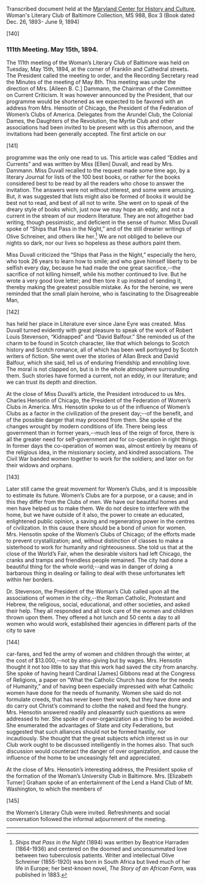 Transcribed document held at the [Maryland Center for History and Culture](http://mdhs.org/), Woman's Literary Club of Baltimore Collection, MS 988, Box 3 (Book dated Dec. 26, 1893- June 9, 1894)

[140]

### 111th Meeting. May 15th, 1894.

The 111th meeting of the Woman’s Literary Club of Baltimore was held on Tuesday, May 15th, 1894, at the corner of Franklin and Cathedral streets. The President called the meeting to order, and the Recording Secretary read the Minutes of the meeting of May 8th. This meeting was under the direction of Mrs. [Aileen B. C.] Dammann, the Chairman of the Committee on Current Criticism. It was however announced by the President, that our programme would be shortened as we expected to be favored with an address from Mrs. Hensotin of Chicago, the President of the Federation of Women’s Clubs of America. Delegates from the Arundel Club, the Colonial Dames, the Daughters of the Revolution, the Myrtle Club and other associations had been invited to be present with us this afternoon, and the invitations had been generally accepted. The first article on our

[141]

programme was the only one read to us. This article was called “Eddies and Currents” and was written by Miss [Ellen] Duvall, and read by Mrs. Dammann. Miss Duvall recalled to the request made some time ago, by a literary Journal for lists of the 100 best books, or rather for the books considered best to be read by all the readers who chose to answer the invitation. The answers were not without interest, and some were amusing. But, it was suggested that lists might also be formed of books it would be best not to read, and best of all not to write. She went on to speak of the dreary style of books which, just now we may hope an eddy, and not a current in the stream of our modern literature. They are not altogether bad writing, though pessimistic, and deficient in the sense of humor. Miss Duvall spoke of “Ships that Pass in the Night,” and of the still drearier writings of Olive Schreiner, and others like her.[^Ships] We are not obliged to believe our nights so dark, nor our lives so hopeless as these authors paint them.
[^Ships]: _Ships that Pass in the Night_ (1894) was written by Beatrice Harraden (1864-1936) and centered on the doomed and unconsummated love between two tuberculosis patients. Writer and intellectual Olive Schreiner (1855-1920) was born in South Africa but lived much of her life in Europe; her best-known novel, _The Story of an African Farm_, was published in 1883.

Miss Duvall criticized the “Ships that Pass in the Night,” especially the hero, who took 26 years to learn how to smile; and who gave himself liberty to be selfish every day, because he had made the one great sacrifice,--the sacrifice of not killing himself, while his mother continued to live. But he wrote a very good love letter; and then tore it up instead of sending it, thereby making the greatest possible mistake. As for the heroine, we were reminded that the small plain heroine, who is fascinating to the Disagreeable Man,

[142]

has held her place in Literature ever since Jane Eyre was created. Miss Duvall turned evidently with great pleasure to speak of the work of Robert Louis Stevenson, “Kidnapped” and “David Balfour.” She reminded us of the charm to be found in Scotch character, like that which belongs to Scotch history and Scotch romance, all of which has been well portrayed by Scotch writers of fiction. She went over the stories of Allan Breck and David Balfour, which she said, tell us of enduring friendship and ennobling love. The moral is not clapped on, but is in the whole atmosphere surrounding them. Such stories have formed a current, not an eddy, in our literature; and we can trust its depth and direction.

At the close of Miss Duvall’s article, the President introduced to us Mrs. Charles Hensotin of Chicago, the President of the Federation of Women’s Clubs in America. Mrs. Hensotin spoke to us of the influence of Women’s Clubs as a factor in the civilization of the present day;--of the benefit, and of the possible danger that may proceed from them. She spoke of the changes wrought by modern conditions of life. There being less government than in former years,--much less of the reign of force, there is all the greater need for self-government and for co-operation in right things. In former days the co-operation of women was, almost entirely by means of the religious idea, in the missionary society, and kindred associations. The Civil War banded women together to work for the soldiers; and later on for their widows and orphans.

[143]

Later still came the great movement for Women’s Clubs, and it is impossible to estimate its future. Women’s Clubs are for a purpose, or a cause; and in this they differ from the Clubs of men. We have our beautiful homes and men have helped us to make them. We do not desire to interfere with the home, but we have outside of it also, the power to create an educated, enlightened public opinion, a saving and regenerating power in the centres of civilization. In this cause there should be a bond of union for women. Mrs. Hensotin spoke of the Women’s Clubs of Chicago; of the efforts made to prevent crystallization; and, without distinction of classes to make a sisterhood to work for humanity and righteousness. She told us that at the close of the World’s Fair, when the desirable visitors had left Chicago, the cranks and tramps and friendless people remained. The city had done a beautiful thing for the whole world;--and was in danger of doing a barbarous thing in dealing or failing to deal with these unfortunates left within her borders.

Dr. Stevenson, the President of the Woman’s Club called upon all the associations of women in the city,--the Roman Catholic, Protestant and Hebrew, the religious, social, educational, and other societies, and asked their help. They all responded and all took care of the women and children thrown upon them. They offered a hot lunch and 50 cents a day to all women who would work, established their agencies in different parts of the city to save

[144]

car-fares, and fed the army of women and children through the winter, at the cost of $13.000,--not by alms-giving but by wages. Mrs. Hensotin thought it not too little to say that this work had saved the city from anarchy. She spoke of having heard Cardinal [James] Gibbons read at the Congress of Religions, a paper on “What the Catholic Church has done for the needs of Humanity,” and of having been especially impressed with what Catholic women have done for the needs of humanity. Women she said do not formulate creeds, that has never been their work, but they have done and do carry out Christ’s command to clothe the naked and feed the hungry. Mrs. Hensotin answered readily and pleasantly such questions as were addressed to her. She spoke of over-organization as a thing to be avoided. She enumerated the advantages of State and city Federations, but suggested that such alliances should not be formed hastily, nor incautiously. She thought that the great subjects which interest us in our Club work ought to be discussed intelligently in the homes also. That such discussion would counteract the danger of over organization, and cause the influence of the home to be unceasingly felt and appreciated.

At the close of Mrs. Hensotin’s interesting address, the President spoke of the formation of the Woman’s University Club in Baltimore. Mrs. [Elizabeth Turner] Graham spoke of an entertainment of the Lend a Hand Club of Mt. Washington, to which the members of

[145]

the Women’s Literary Club were invited. Refreshments and social conversation followed the informal adjournment of the meeting.
<hr>
